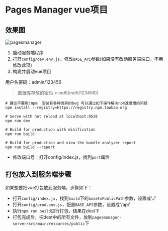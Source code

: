 # Pages Manager vue项目

## 效果图

![pagesmanager](https://images.gitee.com/uploads/images/2019/0130/161244_13fc59f8_332975.png "pagesmanager.png")

1. 启动服务端程序
2. 打开`config/dev.env.js`，修改`BASE_API`参数(如果没有改动服务端端口，不用修改此项)
3. 构建并启动vue项目

用户名密码：admin/123456

> 数据库存放的密码 = md5(md5(123456))

```
# 建议不要用cnpm  安装有各种诡异的bug 可以通过如下操作解决npm速度慢的问题
npm install --registry=https://registry.npm.taobao.org

# Serve with hot reload at localhost:9528
npm run dev

# Build for production with minification
npm run build

# Build for production and view the bundle analyzer report
npm run build --report
```

- 修改端口号：打开config/index.js，找到`port`属性

## 打包放入到服务端步骤

如果想要把vue打包放到服务端，步骤如下：

- 打开`config/index.js`，找到`build`下的`assetsPublicPath`参数，设置成'./'
- 打开`config/prod.env.js`，配置`BASE_API`参数，设置成'/api'
- 执行`npm run build`进行打包，结果在dest下
- 打包完成后，把dest中的所有文件，放到`pagesmanager-server/src/main/resources/public`下